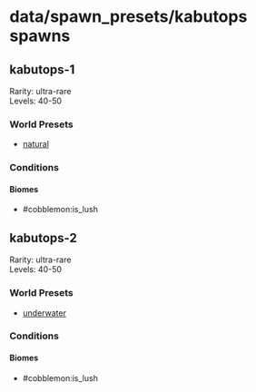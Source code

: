 # data/spawn_presets/kabutops spawns  
  
## kabutops-1  
Rarity: ultra-rare  
Levels: 40-50  
  
### World Presets  
* [natural](data/spawn_data/natural.md)  
  
### Conditions  
  
#### Biomes  
  * #cobblemon:is_lush
  
  
## kabutops-2  
Rarity: ultra-rare  
Levels: 40-50  
  
### World Presets  
* [underwater](data/spawn_data/underwater.md)  
  
### Conditions  
  
#### Biomes  
  * #cobblemon:is_lush
  
